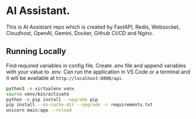 # AI Assistant.

This is AI Assistant repo which is created by FastAPI, Redis, Websocket, Cloudhost, OpenAI, Gemini, Docker, Github CI/CD and Nginx.

## Running Locally

Find required variables in config file.
Create .env file and append variables with your value to .env.
Can run the application in VS Code or a terminal and it will be available at `http://localhost:8000/api`.

```bash
python3 -m virtualenv venv
source venv/bin/activate
python -m pip install --upgrade pip
pip install --no-cache-dir --upgrade -r requirements.txt
uvicorn main:app --reload
```
